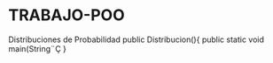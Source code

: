 # TRABAJO-POO
Distribuciones de Probabilidad
public Distribucion(){
  public static void main(String¨Ç
}
